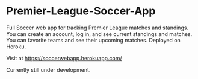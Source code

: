 # Premier-League-Soccer-App
Full Soccer web app for tracking Premier League matches and standings. You can create an account, log in, and see current standings and matches.
You can favorite teams and see their upcoming matches. Deployed on Heroku.

Visit at https://soccerwebapp.herokuapp.com/

Currently still under development.

